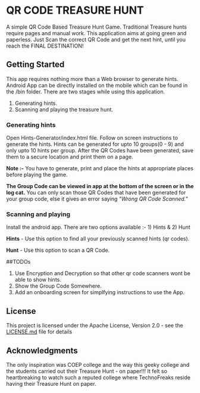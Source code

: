 # QR CODE TREASURE HUNT
A simple QR Code Based Treasure Hunt Game. Traditional Treasure hunts require pages and manual work. This application aims at going green and paperless. Just Scan the correct QR Code and get the next hint, until you reach the FINAL DESTINATION!

## Getting Started
This app requires nothing more than a Web browser to generate hints. Android App can be directly installed on the mobile which can be found in the /bin folder.
There are two stages while using this application.
  1. Generating hints.
  2. Scanning and playing the treasure hunt.

### Generating hints
Open Hints-Generator/index.html file. Follow on screen instructions to generate the hints. Hints can be generated for upto 10 groups(0 - 9) and only upto 10 hints per group.
After the QR Codes have been generated, save them to a secure location and print them on a page.

**Note :-** You have to generate, print and place the hints at appropriate places before playing the game.

**The Group Code can be viewed in app at the bottom of the screen or in the log cat.**
You can only scan those QR Codes that have been generated for your group code, else it gives an error saying _"Wrong QR Code Scanned."_

### Scanning and playing
Install the android app. There are two options available :- 1) Hints & 2) Hunt

**Hints** - Use this option to find all your previously scanned hints (qr codes).

**Hunt** - Use this option to scan a QR Code.

##TODOs
1. Use Encryption and Decryption so that other qr code scanners wont be able to show hints.
2. Show the Group Code Somewhere.
3. Add an onboarding screen for simplfying instructions to use the App.

## License
This project is licensed under the Apache License, Version 2.0 - see the [LICENSE.md](LICENSE.md) file for details

## Acknowledgments
The only inspiration was COEP college and the way this geeky college and the students carried out their Treasure Hunt - on paper!!! It felt so heartbreaking to watch such a reputed college where TechnoFreaks reside having their Treasure Hunt on paper.
